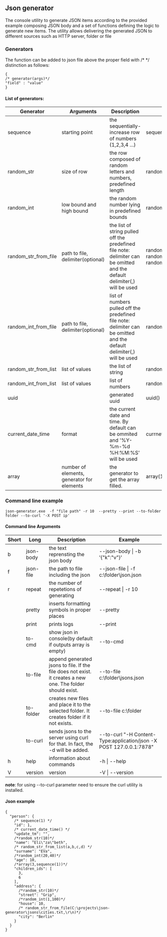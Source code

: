 ## Json generator
The console utility to generate JSON items according to the provided example composing JSON body 
and a set of functions defining the logic to generate new items. 
The utility allows delivering the generated JSON to different sources such as HTTP server, folder or file

### Generators
The function can be added to json file above the proper field with /* */ distinction as follows:
```
{
/* generator(args)*/
"field" : "value"
}
```

#### List of generators:
| Generator | Arguments | Description | Example |
|----------------------|--------------------------------------------|----------------------------------------------------------------------------------------------------------------------------|------------------------------------------------------------------------------------------------------------------------|
| sequence | starting point | the sequentially-increase row of numbers (1,2,3,4 ...) | sequence(10)  |
| random_str | size of row | the row composed of random letters and numbers, predefined length | random_str(10) |
| random_int | low bound and high bound | the random number lying in predefined bounds | random_int(1,100) |
| random_str_from_file | path to file, delimiter(optional) | the list of string pulled off the predefined file note: delimiter can be omitted and the default delimiter(,) will be used | random_str_from_file(\home\user\json) random_str_from_file(\home\user\json,;) random_str_from_file(\home\user\json,\n) |
| random_int_from_file | path to file, delimiter(optional)  | list of numbers pulled off the predefined file note: delimiter can be omitted and the default delimiter(,) will be used  | random_int_from_file(c:\\user\json)  |
| random_str_from_list | list of values | the list of string | random_str_from_list(a,b,c,d) |
| random_int_from_list | list of values | list of numbers | random_int_from_list(1,2,3,4,5) |
| uuid |  | generated uuid  | uuid() |
| current_date_time | format | the current date and time. By default can be ommited  and '%Y-%m-%d %H:%M:%S' will be used | currnet_date_time(%Y-%m-%d) |
| array | number of elements, generator for elements | the generator to get the array filled. | array(10,random_int(1,10)) |


### Command line example

```
json-generator.exe  -f "file path" -r 10  --pretty --print --to-folder folder --to-curl '-X POST ip'
```    

#### Command line Arguments
| Short | Long  | Description                                                                                                 | Example                                                               |
|----------|-----------|-------------------------------------------------------------------------------------------------------------|-----------------------------------------------------------------------|
| b        | json-body | the text reprensting the json body                                                                          | --json-body \| -b '{"k":"v"}'                                         |
| f        | json-file | the path to file including the json                                                                         | --json-file \| -f c:\\folder\json.json                                |
| r        | repeat    | the number of repetetions of generating                                                                     | --repeat \| -r 10                                                     |
|          | pretty    | inserts formatting symbols in proper places                                                                 | --pretty                                                              |
|          | print     | prints logs                                                                                                 | --print                                                               |
|          | to-cmd    | show json in console(by default if outputs array is empty)                                                  | --to-cmd                                                              |
|          | to-file   | append generated jsons to file. If the file does not exist.  it creates a new one. The folder should exist. | --to-file c:\\folder\jsons.json                                       |
|          | to-folder | creates new files and place it to the selected folder.  It creates folder if it not exists.                 | --to-file c:\\folder                                                  |
|          | to-curl   | sends jsons to the server using curl for that. In fact,  the -d will be added.                              | --to-curl "-H Content-Type:application/json -X POST 127.0.0.1:7878" |
| h       | help    | information  about commands                                                                                  | -h \| --help                                                          |
| V       | version | version                                                                                                     | -V \| --version                                                       |
 
**note**: for using --to-curl  parameter need to ensure the curl utility is installed.
#### Json example

```
{
  "person": {
    /* sequence(1) */
    "id": 1,
    /* current_date_time() */
    "update_tm": "",
    /*random_str(10)*/
    "name": "Eli\"za\"beth",
    /* random_str_from_list(a,b,c,d) */
    "surname": "EVa",
    /*random_int(20,40)*/
    "age": 10,
    /*array(3,sequence(1))*/
    "children_ids": [
      3,
      6
    ],
    "address": {
      /*random_str(10)*/
      "street": "Grip",
      /*random_int(1,100)*/
      "house": 10,
      /* random_str_from_file(C:\projects\json-generator\jsons\cities.txt,\r\n)*/
      "city": "Berlin"
    }
  }
}
```